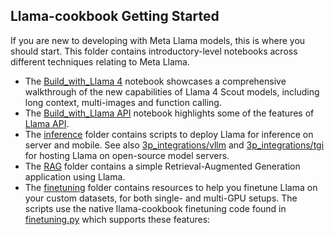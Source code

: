 ## Llama-cookbook Getting Started

If you are new to developing with Meta Llama models, this is where you should start. This folder contains introductory-level notebooks across different techniques relating to Meta Llama.

* The [Build_with_Llama 4](./build_with_llama_4.ipynb) notebook showcases a comprehensive walkthrough of the new capabilities of Llama 4 Scout models, including long context, multi-images and function calling.
* The [Build_with_Llama API](./build_with_llama_api.ipynb) notebook highlights some of the features of [Llama API](https://llama.developer.meta.com).
* The [inference](./inference/) folder contains scripts to deploy Llama for inference on server and mobile. See also [3p_integrations/vllm](../3p-integrations/vllm/) and [3p_integrations/tgi](../3p-integrations/tgi/) for hosting Llama on open-source model servers.
* The [RAG](./RAG/) folder contains a simple Retrieval-Augmented Generation application using Llama.
* The [finetuning](./finetuning/) folder contains resources to help you finetune Llama on your custom datasets, for both single- and multi-GPU setups. The scripts use the native llama-cookbook finetuning code found in [finetuning.py](../src/llama_cookbook/finetuning.py) which supports these features:
